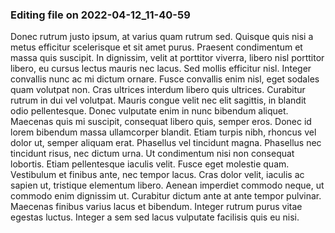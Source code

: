 

### Editing file on 2022-04-12_11-40-59

Donec rutrum justo ipsum, at varius quam rutrum sed. Quisque quis nisi a metus efficitur scelerisque et sit amet purus. Praesent condimentum et massa quis suscipit. In dignissim, velit at porttitor viverra, libero nisl porttitor libero, eu cursus lectus mauris nec lacus. Sed mollis efficitur nisl. Integer convallis nunc ac mi dictum ornare. Fusce convallis enim nisl, eget sodales quam volutpat non. Cras ultrices interdum libero quis ultrices. Curabitur rutrum in dui vel volutpat. Mauris congue velit nec elit sagittis, in blandit odio pellentesque. Donec vulputate enim in nunc bibendum aliquet. Maecenas quis mi suscipit, consequat libero quis, semper eros. Donec id lorem bibendum massa ullamcorper blandit. Etiam turpis nibh, rhoncus vel dolor ut, semper aliquam erat. Phasellus vel tincidunt magna.
Phasellus nec tincidunt risus, nec dictum urna. Ut condimentum nisi non consequat lobortis. Etiam pellentesque iaculis velit. Fusce eget molestie quam. Vestibulum et finibus ante, nec tempor lacus. Cras dolor velit, iaculis ac sapien ut, tristique elementum libero. Aenean imperdiet commodo neque, ut commodo enim dignissim ut. Curabitur dictum ante at ante tempor pulvinar. Maecenas finibus varius lacus et bibendum. Integer rutrum purus vitae egestas luctus. Integer a sem sed lacus vulputate facilisis quis eu nisi.


